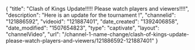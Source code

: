 {
    "title": "Clash of Kings Update!!!!! Please watch players and viewers!!!!",
    "description": "Here is an update for the tournament !",
    "channelid": "121886592",
    "videoid": "121887401",
    "date_created": "1392406858",
    "date_modified": "1507654823",
    "type": "captivate",
    "layout": "channelVideo",
    "url": "\/channel-1-name-change\/clash-of-kings-update-please-watch-players-and-viewers\/121886592-121887401"
}